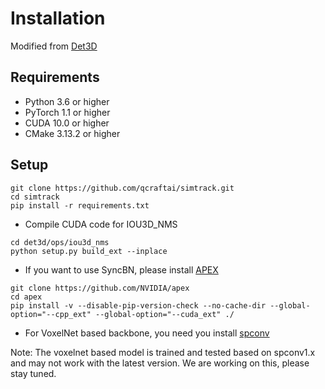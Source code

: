 # Installation
Modified from [Det3D](https://github.com/poodarchu/Det3D/blob/master/INSTALLATION.md)

## Requirements
* Python 3.6 or higher
* PyTorch 1.1 or higher
* CUDA 10.0 or higher
* CMake 3.13.2 or higher

## Setup
```
git clone https://github.com/qcraftai/simtrack.git
cd simtrack
pip install -r requirements.txt
```
* Compile CUDA code for IOU3D_NMS
``` 
cd det3d/ops/iou3d_nms
python setup.py build_ext --inplace
```

* If you want to use SyncBN, please install [APEX](https://github.com/NVIDIA/apex) 
```
git clone https://github.com/NVIDIA/apex
cd apex
pip install -v --disable-pip-version-check --no-cache-dir --global-option="--cpp_ext" --global-option="--cuda_ext" ./
```

* For VoxelNet based backbone, you need you install [spconv](https://github.com/traveller59/spconv)

Note: The voxelnet based model is trained and tested based on spconv1.x and may not work with the latest version. We are working on this, please stay tuned. 
